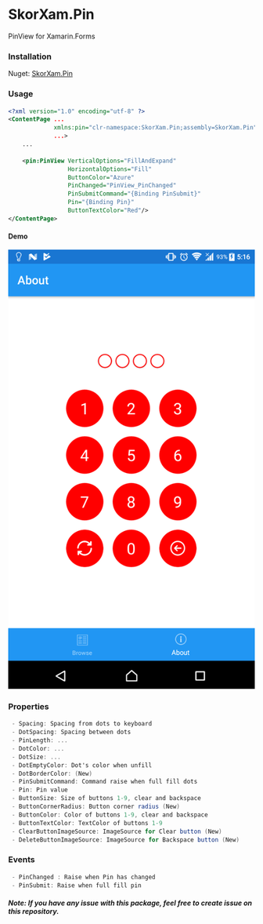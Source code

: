 # SkorXam.Pin
PinView for Xamarin.Forms
### Installation
Nuget: [SkorXam.Pin](https://www.nuget.org/packages/SkorXam.Pin/)
### Usage
```xml
<?xml version="1.0" encoding="utf-8" ?>
<ContentPage ...
             xmlns:pin="clr-namespace:SkorXam.Pin;assembly=SkorXam.Pin"
             ...>
    ...
    
    <pin:PinView VerticalOptions="FillAndExpand"
                 HorizontalOptions="Fill"
                 ButtonColor="Azure"
                 PinChanged="PinView_PinChanged"
                 PinSubmitCommand="{Binding PinSubmit}"
                 Pin="{Binding Pin}"
                 ButtonTextColor="Red"/>
</ContentPage>

```
#### Demo
![Demo](Demo.png)

### Properties
```csharp
 - Spacing: Spacing from dots to keyboard
 - DotSpacing: Spacing between dots
 - PinLength: ...
 - DotColor: ...
 - DotSize: ...
 - DotEmptyColor: Dot's color when unfill
 - DotBorderColor: (New)
 - PinSubmitCommand: Command raise when full fill dots
 - Pin: Pin value
 - ButtonSize: Size of buttons 1-9, clear and backspace
 - ButtonCornerRadius: Button corner radius (New)
 - ButtonColor: Color of buttons 1-9, clear and backspace
 - ButtonTextColor: TextColor of buttons 1-9
 - ClearButtonImageSource: ImageSource for Clear button (New)
 - DeleteButtonImageSource: ImageSource for Backspace button (New)
```

### Events
```csharp
 - PinChanged : Raise when Pin has changed
 - PinSubmit: Raise when full fill pin
```
##### Note: If you have any issue with this package, feel free to create issue on this repository.
